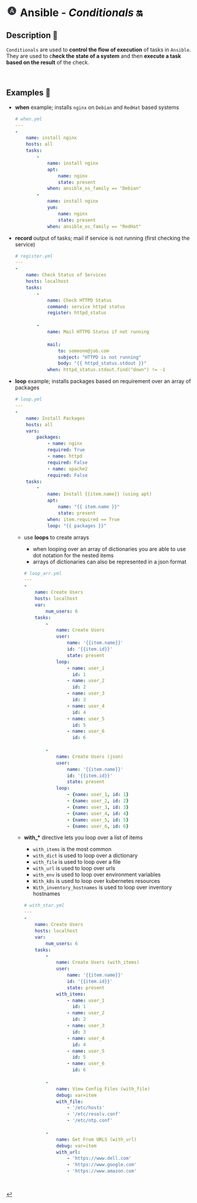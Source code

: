 # <img src="../../assets/img/ansible.png" width="30px"> **Ansible** - ***Conditionals*** 🔛


## **Description** 👀

`Conditionals` are used to **control the flow of execution** of tasks in `Ansible`. They are used to c**heck the state of a system** and then **execute a task based on the result** of the check.


<br />

<!-- ## **Basic** `Commands` 📝

<br />
 -->

## **Examples** 🧩

* **when** example; installs `nginx` on `Debian` and `RedHat` based systems

    ```yml
    # when.yml
    ---
    - 
        name: install nginx
        hosts: all
        tasks:
            - 
                name: install nginx
                apt:
                    name: nginx
                    state: present
                when: ansible_os_family == "Debian"
            - 
                name: install nginx
                yum:
                    name: nginx
                    state: present
                when: ansible_os_family == "RedHat"
    ``` 

* **record** output of tasks; mail if service is not running (first checking the service)

    ```yml
    # register.yml
    ---
    - 
        name: Check Status of Services
        hosts: localhost
        tasks:
            -
                name: Check HTTPD Status
                command: service httpd status
                register: httpd_status
            
            -
                name: Mail HTTPD Status if not running

                mail:
                    to: someone@job.com
                    subject: "HTTPD is not running"
                    body: "{{ httpd_status.stdout }}"
                when: httpd_status.stdout.find("down") != -1
    ```

* **loop** example; installs packages based on requirement over an array of packages

    ```yml
    # loop.yml
    ---
    -
        name: Install Packages
        hosts: all
        vars:
            packages:
                - name: nginx
                required: True
                - name: httpd
                required: False
                - name: apache2
                required: False
        tasks:
            - 
                name: Install {{item.name}} (using apt)
                apt:
                    name: "{{ item.name }}"
                    state: present
                when: item.required == True
                loop: "{{ packages }}"

    ```

    * use **loops** to create arrays
        * when looping over an array of dictionaries you are able to use dot notation for the nested items
        * arrays of dictionaries can also be represented in a json format

        ```yml
        # loop_arr.yml
        ---
        -
            name: Create Users
            hosts: localhost
            var:
                num_users: 6
            tasks:        
                -
                    name: Create Users
                    user:
                        name: '{{item.name}}'
                        id: '{{item.id}}'
                        state: present
                    loop:
                        - name: user_1
                          id: 1
                        - name: user_2 
                          id: 2
                        - name: user_3
                          id: 3
                        - name: user_4
                          id: 4
                        - name: user_5
                          id: 5
                        - name: user_6
                          id: 6

                -
                    name: Create Users (json)
                    user:
                        name: '{{item.name}}'
                        id: '{{item.id}}'
                        state: present
                    loop:
                        - {name: user_1, id: 1}
                        - {name: user_2, id: 2}
                        - {name: user_3, id: 3}
                        - {name: user_4, id: 4}
                        - {name: user_5, id: 5}
                        - {name: user_6, id: 6}

        ```

    * **with_\*** directive lets you loop over a list of items
        * `with_items` is the most common
        * `with_dict` is used to loop over a dictionary
        * `with_file` is used to loop over a file
        * `with_url` is used to loop over urls
        * `with_env` is used to loop over environment variables
        * `With_k8s` is used to loop over kubernetes resources
        * `With_inventory_hostnames` is used to loop over inventory hostnames

        ```yml
        # with_star.yml
        ---
        -
            name: Create Users
            hosts: localhost
            var:
                num_users: 6
            tasks:        
                -
                    name: Create Users (with_items)
                    user:
                        name: '{{item.name}}'
                        id: '{{item.id}}'
                        state: present
                    with_items:
                        - name: user_1
                          id: 1
                        - name: user_2 
                          id: 2
                        - name: user_3
                          id: 3
                        - name: user_4
                          id: 4
                        - name: user_5
                          id: 5
                        - name: user_6
                          id: 6

                -
                    name: View Config Files (with_file)
                    debug: var=item
                    with_file:
                        - '/etc/hosts'
                        - '/etc/resolv.conf'
                        - '/etc/ntp.conf'

                -
                    name: Get From URLS (with_url)
                    debug: var=item
                    with_url:
                        - 'https://www.dell.com'
                        - 'https://www.google.com'
                        - 'https://www.amazon.com'
        ```




<br />

[↩️](../README.md)
